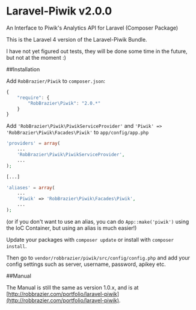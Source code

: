 Laravel-Piwik v2.0.0
====================

An Interface to Piwik's Analytics API for Laravel (Composer Package)

This is the Laravel 4 version of the Laravel-Piwik Bundle.

I have not yet figured out tests, they will be done some time in the future, but not at the moment :)

##Installation

Add `RobBrazier/Piwik` to `composer.json`:

```javascript
{
    "require": {
        "RobBrazier\Piwik": "2.0.*"
    }
}
```

Add `'RobBrazier\Piwik\PiwikServiceProvider'` and `'Piwik' => 'RobBrazier\Piwik\Facades\Piwik'` to `app/config/app.php`

```php
'providers' = array(
    ...
    'RobBrazier\Piwik\PiwikServiceProvider',
    ...
);

[...]

'aliases' = array(
    ...
    'Piwik' => 'RobBrazier\Piwik\Facades\Piwik',
    ...
);
```

(or if you don't want to use an alias, you can do `App::make('piwik')` using the IoC Container, but using an alias is much easier!)



Update your packages with `composer update` or install with `composer install`.

Then go to `vendor/robbrazier/piwik/src/config/config.php` and add your config settings such as server, username, password, apikey etc.

##Manual

The Manual is still the same as version 1.0.x, and is at [http://robbrazier.com/portfolio/laravel-piwik](http://robbrazier.com/portfolio/laravel-piwik).